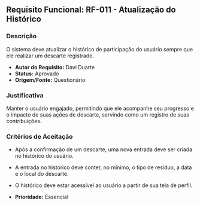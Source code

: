 ## Requisito Funcional: RF-011 - Atualização do Histórico

### Descrição

O sistema deve atualizar o histórico de participação do usuário sempre que ele realizar um descarte registrado.

- **Autor do Requisito:** Davi Duarte
- **Status:** Aprovado
- **Origem/Fonte:** Questionário

### Justificativa

Manter o usuário engajado, permitindo que ele acompanhe seu progresso e o impacto de suas ações de descarte, servindo como um registro de suas contribuições.

### Critérios de Aceitação

- Após a confirmação de um descarte, uma nova entrada deve ser criada no histórico do usuário.
- A entrada no histórico deve conter, no mínimo, o tipo de resíduo, a data e o local do descarte.
- O histórico deve estar acessível ao usuário a partir de sua tela de perfil.

- **Prioridade:** Essencial
